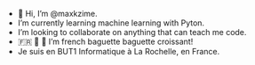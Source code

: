 - 👋 Hi, I’m @maxkzime.
- I’m currently learning machine learning with Pyton.
- I’m looking to collaborate on anything that can teach me code.
- 🇫🇷 🥐 🥖 I’m french baguette baguette croissant!
- Je suis en BUT1 Informatique à La Rochelle, en France.

<!---
maxkzime/maxkzime is a ✨ special ✨ repository because its `README.md` (this file) appears on your GitHub profile.
You can click the Preview link to take a look at your changes.
--->
